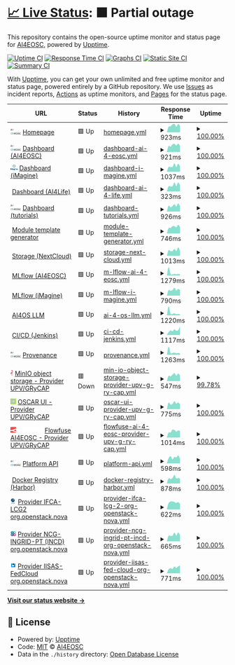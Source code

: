 # [📈 Live Status](https://AI4EOSC.github.io/status): <!--live status--> **🟧 Partial outage**

This repository contains the open-source uptime monitor and status page for [AI4EOSC](http://ai4eosc.eu), powered by [Upptime](https://github.com/upptime/upptime).

[![Uptime CI](https://github.com/AI4EOSC/status/workflows/Uptime%20CI/badge.svg)](https://github.com/AI4EOSC/status/actions?query=workflow%3A%22Uptime+CI%22)
[![Response Time CI](https://github.com/AI4EOSC/status/workflows/Response%20Time%20CI/badge.svg)](https://github.com/AI4EOSC/status/actions?query=workflow%3A%22Response+Time+CI%22)
[![Graphs CI](https://github.com/AI4EOSC/status/workflows/Graphs%20CI/badge.svg)](https://github.com/AI4EOSC/status/actions?query=workflow%3A%22Graphs+CI%22)
[![Static Site CI](https://github.com/AI4EOSC/status/workflows/Static%20Site%20CI/badge.svg)](https://github.com/AI4EOSC/status/actions?query=workflow%3A%22Static+Site+CI%22)
[![Summary CI](https://github.com/AI4EOSC/status/workflows/Summary%20CI/badge.svg)](https://github.com/AI4EOSC/status/actions?query=workflow%3A%22Summary+CI%22)

With [Upptime](https://upptime.js.org), you can get your own unlimited and free uptime monitor and status page, powered entirely by a GitHub repository. We use [Issues](https://github.com/AI4EOSC/status/issues) as incident reports, [Actions](https://github.com/AI4EOSC/status/actions) as uptime monitors, and [Pages](https://AI4EOSC.github.io/status) for the status page.

<!--start: status pages-->
<!-- This summary is generated by Upptime (https://github.com/upptime/upptime) -->
<!-- Do not edit this manually, your changes will be overwritten -->
<!-- prettier-ignore -->
| URL | Status | History | Response Time | Uptime |
| --- | ------ | ------- | ------------- | ------ |
| <img alt="" src="https://raw.githubusercontent.com/ai4eosc/status/master/static/logo.png" height="13"> [Homepage](https://ai4eosc.eu) | 🟩 Up | [homepage.yml](https://github.com/AI4EOSC/status/commits/HEAD/history/homepage.yml) | <details><summary><img alt="Response time graph" src="./graphs/homepage/response-time-week.png" height="20"> 923ms</summary><br><a href="https://status.ai4eosc.eu/history/homepage"><img alt="Response time 1079" src="https://img.shields.io/endpoint?url=https%3A%2F%2Fraw.githubusercontent.com%2FAI4EOSC%2Fstatus%2FHEAD%2Fapi%2Fhomepage%2Fresponse-time.json"></a><br><a href="https://status.ai4eosc.eu/history/homepage"><img alt="24-hour response time 863" src="https://img.shields.io/endpoint?url=https%3A%2F%2Fraw.githubusercontent.com%2FAI4EOSC%2Fstatus%2FHEAD%2Fapi%2Fhomepage%2Fresponse-time-day.json"></a><br><a href="https://status.ai4eosc.eu/history/homepage"><img alt="7-day response time 923" src="https://img.shields.io/endpoint?url=https%3A%2F%2Fraw.githubusercontent.com%2FAI4EOSC%2Fstatus%2FHEAD%2Fapi%2Fhomepage%2Fresponse-time-week.json"></a><br><a href="https://status.ai4eosc.eu/history/homepage"><img alt="30-day response time 1112" src="https://img.shields.io/endpoint?url=https%3A%2F%2Fraw.githubusercontent.com%2FAI4EOSC%2Fstatus%2FHEAD%2Fapi%2Fhomepage%2Fresponse-time-month.json"></a><br><a href="https://status.ai4eosc.eu/history/homepage"><img alt="1-year response time 1079" src="https://img.shields.io/endpoint?url=https%3A%2F%2Fraw.githubusercontent.com%2FAI4EOSC%2Fstatus%2FHEAD%2Fapi%2Fhomepage%2Fresponse-time-year.json"></a></details> | <details><summary><a href="https://status.ai4eosc.eu/history/homepage">100.00%</a></summary><a href="https://status.ai4eosc.eu/history/homepage"><img alt="All-time uptime 99.91%" src="https://img.shields.io/endpoint?url=https%3A%2F%2Fraw.githubusercontent.com%2FAI4EOSC%2Fstatus%2FHEAD%2Fapi%2Fhomepage%2Fuptime.json"></a><br><a href="https://status.ai4eosc.eu/history/homepage"><img alt="24-hour uptime 100.00%" src="https://img.shields.io/endpoint?url=https%3A%2F%2Fraw.githubusercontent.com%2FAI4EOSC%2Fstatus%2FHEAD%2Fapi%2Fhomepage%2Fuptime-day.json"></a><br><a href="https://status.ai4eosc.eu/history/homepage"><img alt="7-day uptime 100.00%" src="https://img.shields.io/endpoint?url=https%3A%2F%2Fraw.githubusercontent.com%2FAI4EOSC%2Fstatus%2FHEAD%2Fapi%2Fhomepage%2Fuptime-week.json"></a><br><a href="https://status.ai4eosc.eu/history/homepage"><img alt="30-day uptime 99.86%" src="https://img.shields.io/endpoint?url=https%3A%2F%2Fraw.githubusercontent.com%2FAI4EOSC%2Fstatus%2FHEAD%2Fapi%2Fhomepage%2Fuptime-month.json"></a><br><a href="https://status.ai4eosc.eu/history/homepage"><img alt="1-year uptime 99.91%" src="https://img.shields.io/endpoint?url=https%3A%2F%2Fraw.githubusercontent.com%2FAI4EOSC%2Fstatus%2FHEAD%2Fapi%2Fhomepage%2Fuptime-year.json"></a></details>
| <img alt="" src="https://raw.githubusercontent.com/ai4eosc/status/master/static/logo.png" height="13"> [Dashboard (AI4EOSC)](https://dashboard.cloud.ai4eosc.eu) | 🟩 Up | [dashboard-ai-4-eosc.yml](https://github.com/AI4EOSC/status/commits/HEAD/history/dashboard-ai-4-eosc.yml) | <details><summary><img alt="Response time graph" src="./graphs/dashboard-ai-4-eosc/response-time-week.png" height="20"> 921ms</summary><br><a href="https://status.ai4eosc.eu/history/dashboard-ai-4-eosc"><img alt="Response time 952" src="https://img.shields.io/endpoint?url=https%3A%2F%2Fraw.githubusercontent.com%2FAI4EOSC%2Fstatus%2FHEAD%2Fapi%2Fdashboard-ai-4-eosc%2Fresponse-time.json"></a><br><a href="https://status.ai4eosc.eu/history/dashboard-ai-4-eosc"><img alt="24-hour response time 814" src="https://img.shields.io/endpoint?url=https%3A%2F%2Fraw.githubusercontent.com%2FAI4EOSC%2Fstatus%2FHEAD%2Fapi%2Fdashboard-ai-4-eosc%2Fresponse-time-day.json"></a><br><a href="https://status.ai4eosc.eu/history/dashboard-ai-4-eosc"><img alt="7-day response time 921" src="https://img.shields.io/endpoint?url=https%3A%2F%2Fraw.githubusercontent.com%2FAI4EOSC%2Fstatus%2FHEAD%2Fapi%2Fdashboard-ai-4-eosc%2Fresponse-time-week.json"></a><br><a href="https://status.ai4eosc.eu/history/dashboard-ai-4-eosc"><img alt="30-day response time 944" src="https://img.shields.io/endpoint?url=https%3A%2F%2Fraw.githubusercontent.com%2FAI4EOSC%2Fstatus%2FHEAD%2Fapi%2Fdashboard-ai-4-eosc%2Fresponse-time-month.json"></a><br><a href="https://status.ai4eosc.eu/history/dashboard-ai-4-eosc"><img alt="1-year response time 952" src="https://img.shields.io/endpoint?url=https%3A%2F%2Fraw.githubusercontent.com%2FAI4EOSC%2Fstatus%2FHEAD%2Fapi%2Fdashboard-ai-4-eosc%2Fresponse-time-year.json"></a></details> | <details><summary><a href="https://status.ai4eosc.eu/history/dashboard-ai-4-eosc">100.00%</a></summary><a href="https://status.ai4eosc.eu/history/dashboard-ai-4-eosc"><img alt="All-time uptime 94.74%" src="https://img.shields.io/endpoint?url=https%3A%2F%2Fraw.githubusercontent.com%2FAI4EOSC%2Fstatus%2FHEAD%2Fapi%2Fdashboard-ai-4-eosc%2Fuptime.json"></a><br><a href="https://status.ai4eosc.eu/history/dashboard-ai-4-eosc"><img alt="24-hour uptime 100.00%" src="https://img.shields.io/endpoint?url=https%3A%2F%2Fraw.githubusercontent.com%2FAI4EOSC%2Fstatus%2FHEAD%2Fapi%2Fdashboard-ai-4-eosc%2Fuptime-day.json"></a><br><a href="https://status.ai4eosc.eu/history/dashboard-ai-4-eosc"><img alt="7-day uptime 100.00%" src="https://img.shields.io/endpoint?url=https%3A%2F%2Fraw.githubusercontent.com%2FAI4EOSC%2Fstatus%2FHEAD%2Fapi%2Fdashboard-ai-4-eosc%2Fuptime-week.json"></a><br><a href="https://status.ai4eosc.eu/history/dashboard-ai-4-eosc"><img alt="30-day uptime 92.41%" src="https://img.shields.io/endpoint?url=https%3A%2F%2Fraw.githubusercontent.com%2FAI4EOSC%2Fstatus%2FHEAD%2Fapi%2Fdashboard-ai-4-eosc%2Fuptime-month.json"></a><br><a href="https://status.ai4eosc.eu/history/dashboard-ai-4-eosc"><img alt="1-year uptime 94.74%" src="https://img.shields.io/endpoint?url=https%3A%2F%2Fraw.githubusercontent.com%2FAI4EOSC%2Fstatus%2FHEAD%2Fapi%2Fdashboard-ai-4-eosc%2Fuptime-year.json"></a></details>
| <img alt="" src="https://raw.githubusercontent.com/ai4eosc/status/master/static/logo-imagine.png" height="13"> [Dashboard (iMagine)](https://dashboard.cloud.imagine-ai.eu) | 🟩 Up | [dashboard-i-magine.yml](https://github.com/AI4EOSC/status/commits/HEAD/history/dashboard-i-magine.yml) | <details><summary><img alt="Response time graph" src="./graphs/dashboard-i-magine/response-time-week.png" height="20"> 1037ms</summary><br><a href="https://status.ai4eosc.eu/history/dashboard-i-magine"><img alt="Response time 1072" src="https://img.shields.io/endpoint?url=https%3A%2F%2Fraw.githubusercontent.com%2FAI4EOSC%2Fstatus%2FHEAD%2Fapi%2Fdashboard-i-magine%2Fresponse-time.json"></a><br><a href="https://status.ai4eosc.eu/history/dashboard-i-magine"><img alt="24-hour response time 964" src="https://img.shields.io/endpoint?url=https%3A%2F%2Fraw.githubusercontent.com%2FAI4EOSC%2Fstatus%2FHEAD%2Fapi%2Fdashboard-i-magine%2Fresponse-time-day.json"></a><br><a href="https://status.ai4eosc.eu/history/dashboard-i-magine"><img alt="7-day response time 1037" src="https://img.shields.io/endpoint?url=https%3A%2F%2Fraw.githubusercontent.com%2FAI4EOSC%2Fstatus%2FHEAD%2Fapi%2Fdashboard-i-magine%2Fresponse-time-week.json"></a><br><a href="https://status.ai4eosc.eu/history/dashboard-i-magine"><img alt="30-day response time 1088" src="https://img.shields.io/endpoint?url=https%3A%2F%2Fraw.githubusercontent.com%2FAI4EOSC%2Fstatus%2FHEAD%2Fapi%2Fdashboard-i-magine%2Fresponse-time-month.json"></a><br><a href="https://status.ai4eosc.eu/history/dashboard-i-magine"><img alt="1-year response time 1072" src="https://img.shields.io/endpoint?url=https%3A%2F%2Fraw.githubusercontent.com%2FAI4EOSC%2Fstatus%2FHEAD%2Fapi%2Fdashboard-i-magine%2Fresponse-time-year.json"></a></details> | <details><summary><a href="https://status.ai4eosc.eu/history/dashboard-i-magine">100.00%</a></summary><a href="https://status.ai4eosc.eu/history/dashboard-i-magine"><img alt="All-time uptime 94.81%" src="https://img.shields.io/endpoint?url=https%3A%2F%2Fraw.githubusercontent.com%2FAI4EOSC%2Fstatus%2FHEAD%2Fapi%2Fdashboard-i-magine%2Fuptime.json"></a><br><a href="https://status.ai4eosc.eu/history/dashboard-i-magine"><img alt="24-hour uptime 100.00%" src="https://img.shields.io/endpoint?url=https%3A%2F%2Fraw.githubusercontent.com%2FAI4EOSC%2Fstatus%2FHEAD%2Fapi%2Fdashboard-i-magine%2Fuptime-day.json"></a><br><a href="https://status.ai4eosc.eu/history/dashboard-i-magine"><img alt="7-day uptime 100.00%" src="https://img.shields.io/endpoint?url=https%3A%2F%2Fraw.githubusercontent.com%2FAI4EOSC%2Fstatus%2FHEAD%2Fapi%2Fdashboard-i-magine%2Fuptime-week.json"></a><br><a href="https://status.ai4eosc.eu/history/dashboard-i-magine"><img alt="30-day uptime 92.41%" src="https://img.shields.io/endpoint?url=https%3A%2F%2Fraw.githubusercontent.com%2FAI4EOSC%2Fstatus%2FHEAD%2Fapi%2Fdashboard-i-magine%2Fuptime-month.json"></a><br><a href="https://status.ai4eosc.eu/history/dashboard-i-magine"><img alt="1-year uptime 94.81%" src="https://img.shields.io/endpoint?url=https%3A%2F%2Fraw.githubusercontent.com%2FAI4EOSC%2Fstatus%2FHEAD%2Fapi%2Fdashboard-i-magine%2Fuptime-year.json"></a></details>
| <img alt="" src="https://ai4life.eurobioimaging.eu/wp-content/uploads/2022/09/AI4Life-logo_giraffe-nodes-1536x710.png" height="13"> [Dashboard (AI4Life)](https://dashboard.cloud.ai4eosc.eu) | 🟩 Up | [dashboard-ai-4-life.yml](https://github.com/AI4EOSC/status/commits/HEAD/history/dashboard-ai-4-life.yml) | <details><summary><img alt="Response time graph" src="./graphs/dashboard-ai-4-life/response-time-week.png" height="20"> 323ms</summary><br><a href="https://status.ai4eosc.eu/history/dashboard-ai-4-life"><img alt="Response time 332" src="https://img.shields.io/endpoint?url=https%3A%2F%2Fraw.githubusercontent.com%2FAI4EOSC%2Fstatus%2FHEAD%2Fapi%2Fdashboard-ai-4-life%2Fresponse-time.json"></a><br><a href="https://status.ai4eosc.eu/history/dashboard-ai-4-life"><img alt="24-hour response time 332" src="https://img.shields.io/endpoint?url=https%3A%2F%2Fraw.githubusercontent.com%2FAI4EOSC%2Fstatus%2FHEAD%2Fapi%2Fdashboard-ai-4-life%2Fresponse-time-day.json"></a><br><a href="https://status.ai4eosc.eu/history/dashboard-ai-4-life"><img alt="7-day response time 323" src="https://img.shields.io/endpoint?url=https%3A%2F%2Fraw.githubusercontent.com%2FAI4EOSC%2Fstatus%2FHEAD%2Fapi%2Fdashboard-ai-4-life%2Fresponse-time-week.json"></a><br><a href="https://status.ai4eosc.eu/history/dashboard-ai-4-life"><img alt="30-day response time 339" src="https://img.shields.io/endpoint?url=https%3A%2F%2Fraw.githubusercontent.com%2FAI4EOSC%2Fstatus%2FHEAD%2Fapi%2Fdashboard-ai-4-life%2Fresponse-time-month.json"></a><br><a href="https://status.ai4eosc.eu/history/dashboard-ai-4-life"><img alt="1-year response time 332" src="https://img.shields.io/endpoint?url=https%3A%2F%2Fraw.githubusercontent.com%2FAI4EOSC%2Fstatus%2FHEAD%2Fapi%2Fdashboard-ai-4-life%2Fresponse-time-year.json"></a></details> | <details><summary><a href="https://status.ai4eosc.eu/history/dashboard-ai-4-life">100.00%</a></summary><a href="https://status.ai4eosc.eu/history/dashboard-ai-4-life"><img alt="All-time uptime 94.74%" src="https://img.shields.io/endpoint?url=https%3A%2F%2Fraw.githubusercontent.com%2FAI4EOSC%2Fstatus%2FHEAD%2Fapi%2Fdashboard-ai-4-life%2Fuptime.json"></a><br><a href="https://status.ai4eosc.eu/history/dashboard-ai-4-life"><img alt="24-hour uptime 100.00%" src="https://img.shields.io/endpoint?url=https%3A%2F%2Fraw.githubusercontent.com%2FAI4EOSC%2Fstatus%2FHEAD%2Fapi%2Fdashboard-ai-4-life%2Fuptime-day.json"></a><br><a href="https://status.ai4eosc.eu/history/dashboard-ai-4-life"><img alt="7-day uptime 100.00%" src="https://img.shields.io/endpoint?url=https%3A%2F%2Fraw.githubusercontent.com%2FAI4EOSC%2Fstatus%2FHEAD%2Fapi%2Fdashboard-ai-4-life%2Fuptime-week.json"></a><br><a href="https://status.ai4eosc.eu/history/dashboard-ai-4-life"><img alt="30-day uptime 92.41%" src="https://img.shields.io/endpoint?url=https%3A%2F%2Fraw.githubusercontent.com%2FAI4EOSC%2Fstatus%2FHEAD%2Fapi%2Fdashboard-ai-4-life%2Fuptime-month.json"></a><br><a href="https://status.ai4eosc.eu/history/dashboard-ai-4-life"><img alt="1-year uptime 94.74%" src="https://img.shields.io/endpoint?url=https%3A%2F%2Fraw.githubusercontent.com%2FAI4EOSC%2Fstatus%2FHEAD%2Fapi%2Fdashboard-ai-4-life%2Fuptime-year.json"></a></details>
| <img alt="" src="https://raw.githubusercontent.com/ai4eosc/status/master/static/logo.png" height="13"> [Dashboard (tutorials)](https://tutorials.cloud.ai4eosc.eu) | 🟩 Up | [dashboard-tutorials.yml](https://github.com/AI4EOSC/status/commits/HEAD/history/dashboard-tutorials.yml) | <details><summary><img alt="Response time graph" src="./graphs/dashboard-tutorials/response-time-week.png" height="20"> 926ms</summary><br><a href="https://status.ai4eosc.eu/history/dashboard-tutorials"><img alt="Response time 996" src="https://img.shields.io/endpoint?url=https%3A%2F%2Fraw.githubusercontent.com%2FAI4EOSC%2Fstatus%2FHEAD%2Fapi%2Fdashboard-tutorials%2Fresponse-time.json"></a><br><a href="https://status.ai4eosc.eu/history/dashboard-tutorials"><img alt="24-hour response time 840" src="https://img.shields.io/endpoint?url=https%3A%2F%2Fraw.githubusercontent.com%2FAI4EOSC%2Fstatus%2FHEAD%2Fapi%2Fdashboard-tutorials%2Fresponse-time-day.json"></a><br><a href="https://status.ai4eosc.eu/history/dashboard-tutorials"><img alt="7-day response time 926" src="https://img.shields.io/endpoint?url=https%3A%2F%2Fraw.githubusercontent.com%2FAI4EOSC%2Fstatus%2FHEAD%2Fapi%2Fdashboard-tutorials%2Fresponse-time-week.json"></a><br><a href="https://status.ai4eosc.eu/history/dashboard-tutorials"><img alt="30-day response time 1026" src="https://img.shields.io/endpoint?url=https%3A%2F%2Fraw.githubusercontent.com%2FAI4EOSC%2Fstatus%2FHEAD%2Fapi%2Fdashboard-tutorials%2Fresponse-time-month.json"></a><br><a href="https://status.ai4eosc.eu/history/dashboard-tutorials"><img alt="1-year response time 996" src="https://img.shields.io/endpoint?url=https%3A%2F%2Fraw.githubusercontent.com%2FAI4EOSC%2Fstatus%2FHEAD%2Fapi%2Fdashboard-tutorials%2Fresponse-time-year.json"></a></details> | <details><summary><a href="https://status.ai4eosc.eu/history/dashboard-tutorials">100.00%</a></summary><a href="https://status.ai4eosc.eu/history/dashboard-tutorials"><img alt="All-time uptime 94.74%" src="https://img.shields.io/endpoint?url=https%3A%2F%2Fraw.githubusercontent.com%2FAI4EOSC%2Fstatus%2FHEAD%2Fapi%2Fdashboard-tutorials%2Fuptime.json"></a><br><a href="https://status.ai4eosc.eu/history/dashboard-tutorials"><img alt="24-hour uptime 100.00%" src="https://img.shields.io/endpoint?url=https%3A%2F%2Fraw.githubusercontent.com%2FAI4EOSC%2Fstatus%2FHEAD%2Fapi%2Fdashboard-tutorials%2Fuptime-day.json"></a><br><a href="https://status.ai4eosc.eu/history/dashboard-tutorials"><img alt="7-day uptime 100.00%" src="https://img.shields.io/endpoint?url=https%3A%2F%2Fraw.githubusercontent.com%2FAI4EOSC%2Fstatus%2FHEAD%2Fapi%2Fdashboard-tutorials%2Fuptime-week.json"></a><br><a href="https://status.ai4eosc.eu/history/dashboard-tutorials"><img alt="30-day uptime 92.41%" src="https://img.shields.io/endpoint?url=https%3A%2F%2Fraw.githubusercontent.com%2FAI4EOSC%2Fstatus%2FHEAD%2Fapi%2Fdashboard-tutorials%2Fuptime-month.json"></a><br><a href="https://status.ai4eosc.eu/history/dashboard-tutorials"><img alt="1-year uptime 94.74%" src="https://img.shields.io/endpoint?url=https%3A%2F%2Fraw.githubusercontent.com%2FAI4EOSC%2Fstatus%2FHEAD%2Fapi%2Fdashboard-tutorials%2Fuptime-year.json"></a></details>
| <img alt="" src="https://avatars.githubusercontent.com/u/12502901?v=4" height="13"> [Module template generator](https://templates.cloud.ai4eosc.eu/) | 🟩 Up | [module-template-generator.yml](https://github.com/AI4EOSC/status/commits/HEAD/history/module-template-generator.yml) | <details><summary><img alt="Response time graph" src="./graphs/module-template-generator/response-time-week.png" height="20"> 746ms</summary><br><a href="https://status.ai4eosc.eu/history/module-template-generator"><img alt="Response time 868" src="https://img.shields.io/endpoint?url=https%3A%2F%2Fraw.githubusercontent.com%2FAI4EOSC%2Fstatus%2FHEAD%2Fapi%2Fmodule-template-generator%2Fresponse-time.json"></a><br><a href="https://status.ai4eosc.eu/history/module-template-generator"><img alt="24-hour response time 708" src="https://img.shields.io/endpoint?url=https%3A%2F%2Fraw.githubusercontent.com%2FAI4EOSC%2Fstatus%2FHEAD%2Fapi%2Fmodule-template-generator%2Fresponse-time-day.json"></a><br><a href="https://status.ai4eosc.eu/history/module-template-generator"><img alt="7-day response time 746" src="https://img.shields.io/endpoint?url=https%3A%2F%2Fraw.githubusercontent.com%2FAI4EOSC%2Fstatus%2FHEAD%2Fapi%2Fmodule-template-generator%2Fresponse-time-week.json"></a><br><a href="https://status.ai4eosc.eu/history/module-template-generator"><img alt="30-day response time 819" src="https://img.shields.io/endpoint?url=https%3A%2F%2Fraw.githubusercontent.com%2FAI4EOSC%2Fstatus%2FHEAD%2Fapi%2Fmodule-template-generator%2Fresponse-time-month.json"></a><br><a href="https://status.ai4eosc.eu/history/module-template-generator"><img alt="1-year response time 868" src="https://img.shields.io/endpoint?url=https%3A%2F%2Fraw.githubusercontent.com%2FAI4EOSC%2Fstatus%2FHEAD%2Fapi%2Fmodule-template-generator%2Fresponse-time-year.json"></a></details> | <details><summary><a href="https://status.ai4eosc.eu/history/module-template-generator">100.00%</a></summary><a href="https://status.ai4eosc.eu/history/module-template-generator"><img alt="All-time uptime 99.12%" src="https://img.shields.io/endpoint?url=https%3A%2F%2Fraw.githubusercontent.com%2FAI4EOSC%2Fstatus%2FHEAD%2Fapi%2Fmodule-template-generator%2Fuptime.json"></a><br><a href="https://status.ai4eosc.eu/history/module-template-generator"><img alt="24-hour uptime 100.00%" src="https://img.shields.io/endpoint?url=https%3A%2F%2Fraw.githubusercontent.com%2FAI4EOSC%2Fstatus%2FHEAD%2Fapi%2Fmodule-template-generator%2Fuptime-day.json"></a><br><a href="https://status.ai4eosc.eu/history/module-template-generator"><img alt="7-day uptime 100.00%" src="https://img.shields.io/endpoint?url=https%3A%2F%2Fraw.githubusercontent.com%2FAI4EOSC%2Fstatus%2FHEAD%2Fapi%2Fmodule-template-generator%2Fuptime-week.json"></a><br><a href="https://status.ai4eosc.eu/history/module-template-generator"><img alt="30-day uptime 100.00%" src="https://img.shields.io/endpoint?url=https%3A%2F%2Fraw.githubusercontent.com%2FAI4EOSC%2Fstatus%2FHEAD%2Fapi%2Fmodule-template-generator%2Fuptime-month.json"></a><br><a href="https://status.ai4eosc.eu/history/module-template-generator"><img alt="1-year uptime 99.12%" src="https://img.shields.io/endpoint?url=https%3A%2F%2Fraw.githubusercontent.com%2FAI4EOSC%2Fstatus%2FHEAD%2Fapi%2Fmodule-template-generator%2Fuptime-year.json"></a></details>
| <img alt="" src="https://avatars.githubusercontent.com/u/19211038?s=280&v=4" height="13"> [Storage (NextCloud)](https://share.services.ai4os.eu) | 🟩 Up | [storage-next-cloud.yml](https://github.com/AI4EOSC/status/commits/HEAD/history/storage-next-cloud.yml) | <details><summary><img alt="Response time graph" src="./graphs/storage-next-cloud/response-time-week.png" height="20"> 1013ms</summary><br><a href="https://status.ai4eosc.eu/history/storage-next-cloud"><img alt="Response time 1116" src="https://img.shields.io/endpoint?url=https%3A%2F%2Fraw.githubusercontent.com%2FAI4EOSC%2Fstatus%2FHEAD%2Fapi%2Fstorage-next-cloud%2Fresponse-time.json"></a><br><a href="https://status.ai4eosc.eu/history/storage-next-cloud"><img alt="24-hour response time 874" src="https://img.shields.io/endpoint?url=https%3A%2F%2Fraw.githubusercontent.com%2FAI4EOSC%2Fstatus%2FHEAD%2Fapi%2Fstorage-next-cloud%2Fresponse-time-day.json"></a><br><a href="https://status.ai4eosc.eu/history/storage-next-cloud"><img alt="7-day response time 1013" src="https://img.shields.io/endpoint?url=https%3A%2F%2Fraw.githubusercontent.com%2FAI4EOSC%2Fstatus%2FHEAD%2Fapi%2Fstorage-next-cloud%2Fresponse-time-week.json"></a><br><a href="https://status.ai4eosc.eu/history/storage-next-cloud"><img alt="30-day response time 1133" src="https://img.shields.io/endpoint?url=https%3A%2F%2Fraw.githubusercontent.com%2FAI4EOSC%2Fstatus%2FHEAD%2Fapi%2Fstorage-next-cloud%2Fresponse-time-month.json"></a><br><a href="https://status.ai4eosc.eu/history/storage-next-cloud"><img alt="1-year response time 1116" src="https://img.shields.io/endpoint?url=https%3A%2F%2Fraw.githubusercontent.com%2FAI4EOSC%2Fstatus%2FHEAD%2Fapi%2Fstorage-next-cloud%2Fresponse-time-year.json"></a></details> | <details><summary><a href="https://status.ai4eosc.eu/history/storage-next-cloud">100.00%</a></summary><a href="https://status.ai4eosc.eu/history/storage-next-cloud"><img alt="All-time uptime 99.83%" src="https://img.shields.io/endpoint?url=https%3A%2F%2Fraw.githubusercontent.com%2FAI4EOSC%2Fstatus%2FHEAD%2Fapi%2Fstorage-next-cloud%2Fuptime.json"></a><br><a href="https://status.ai4eosc.eu/history/storage-next-cloud"><img alt="24-hour uptime 100.00%" src="https://img.shields.io/endpoint?url=https%3A%2F%2Fraw.githubusercontent.com%2FAI4EOSC%2Fstatus%2FHEAD%2Fapi%2Fstorage-next-cloud%2Fuptime-day.json"></a><br><a href="https://status.ai4eosc.eu/history/storage-next-cloud"><img alt="7-day uptime 100.00%" src="https://img.shields.io/endpoint?url=https%3A%2F%2Fraw.githubusercontent.com%2FAI4EOSC%2Fstatus%2FHEAD%2Fapi%2Fstorage-next-cloud%2Fuptime-week.json"></a><br><a href="https://status.ai4eosc.eu/history/storage-next-cloud"><img alt="30-day uptime 99.79%" src="https://img.shields.io/endpoint?url=https%3A%2F%2Fraw.githubusercontent.com%2FAI4EOSC%2Fstatus%2FHEAD%2Fapi%2Fstorage-next-cloud%2Fuptime-month.json"></a><br><a href="https://status.ai4eosc.eu/history/storage-next-cloud"><img alt="1-year uptime 99.83%" src="https://img.shields.io/endpoint?url=https%3A%2F%2Fraw.githubusercontent.com%2FAI4EOSC%2Fstatus%2FHEAD%2Fapi%2Fstorage-next-cloud%2Fuptime-year.json"></a></details>
| <img alt="" src="https://avatars.githubusercontent.com/u/39938107?v=4" height="13"> [MLflow (AI4EOSC)](https://mlflow.cloud.ai4eosc.eu/) | 🟩 Up | [m-lflow-ai-4-eosc.yml](https://github.com/AI4EOSC/status/commits/HEAD/history/m-lflow-ai-4-eosc.yml) | <details><summary><img alt="Response time graph" src="./graphs/m-lflow-ai-4-eosc/response-time-week.png" height="20"> 1279ms</summary><br><a href="https://status.ai4eosc.eu/history/m-lflow-ai-4-eosc"><img alt="Response time 849" src="https://img.shields.io/endpoint?url=https%3A%2F%2Fraw.githubusercontent.com%2FAI4EOSC%2Fstatus%2FHEAD%2Fapi%2Fm-lflow-ai-4-eosc%2Fresponse-time.json"></a><br><a href="https://status.ai4eosc.eu/history/m-lflow-ai-4-eosc"><img alt="24-hour response time 653" src="https://img.shields.io/endpoint?url=https%3A%2F%2Fraw.githubusercontent.com%2FAI4EOSC%2Fstatus%2FHEAD%2Fapi%2Fm-lflow-ai-4-eosc%2Fresponse-time-day.json"></a><br><a href="https://status.ai4eosc.eu/history/m-lflow-ai-4-eosc"><img alt="7-day response time 1279" src="https://img.shields.io/endpoint?url=https%3A%2F%2Fraw.githubusercontent.com%2FAI4EOSC%2Fstatus%2FHEAD%2Fapi%2Fm-lflow-ai-4-eosc%2Fresponse-time-week.json"></a><br><a href="https://status.ai4eosc.eu/history/m-lflow-ai-4-eosc"><img alt="30-day response time 869" src="https://img.shields.io/endpoint?url=https%3A%2F%2Fraw.githubusercontent.com%2FAI4EOSC%2Fstatus%2FHEAD%2Fapi%2Fm-lflow-ai-4-eosc%2Fresponse-time-month.json"></a><br><a href="https://status.ai4eosc.eu/history/m-lflow-ai-4-eosc"><img alt="1-year response time 849" src="https://img.shields.io/endpoint?url=https%3A%2F%2Fraw.githubusercontent.com%2FAI4EOSC%2Fstatus%2FHEAD%2Fapi%2Fm-lflow-ai-4-eosc%2Fresponse-time-year.json"></a></details> | <details><summary><a href="https://status.ai4eosc.eu/history/m-lflow-ai-4-eosc">100.00%</a></summary><a href="https://status.ai4eosc.eu/history/m-lflow-ai-4-eosc"><img alt="All-time uptime 100.00%" src="https://img.shields.io/endpoint?url=https%3A%2F%2Fraw.githubusercontent.com%2FAI4EOSC%2Fstatus%2FHEAD%2Fapi%2Fm-lflow-ai-4-eosc%2Fuptime.json"></a><br><a href="https://status.ai4eosc.eu/history/m-lflow-ai-4-eosc"><img alt="24-hour uptime 100.00%" src="https://img.shields.io/endpoint?url=https%3A%2F%2Fraw.githubusercontent.com%2FAI4EOSC%2Fstatus%2FHEAD%2Fapi%2Fm-lflow-ai-4-eosc%2Fuptime-day.json"></a><br><a href="https://status.ai4eosc.eu/history/m-lflow-ai-4-eosc"><img alt="7-day uptime 100.00%" src="https://img.shields.io/endpoint?url=https%3A%2F%2Fraw.githubusercontent.com%2FAI4EOSC%2Fstatus%2FHEAD%2Fapi%2Fm-lflow-ai-4-eosc%2Fuptime-week.json"></a><br><a href="https://status.ai4eosc.eu/history/m-lflow-ai-4-eosc"><img alt="30-day uptime 100.00%" src="https://img.shields.io/endpoint?url=https%3A%2F%2Fraw.githubusercontent.com%2FAI4EOSC%2Fstatus%2FHEAD%2Fapi%2Fm-lflow-ai-4-eosc%2Fuptime-month.json"></a><br><a href="https://status.ai4eosc.eu/history/m-lflow-ai-4-eosc"><img alt="1-year uptime 100.00%" src="https://img.shields.io/endpoint?url=https%3A%2F%2Fraw.githubusercontent.com%2FAI4EOSC%2Fstatus%2FHEAD%2Fapi%2Fm-lflow-ai-4-eosc%2Fuptime-year.json"></a></details>
| <img alt="" src="https://avatars.githubusercontent.com/u/39938107?v=4" height="13"> [MLflow (iMagine)](https://mlflow.cloud.imagine-ai.eu/) | 🟩 Up | [m-lflow-i-magine.yml](https://github.com/AI4EOSC/status/commits/HEAD/history/m-lflow-i-magine.yml) | <details><summary><img alt="Response time graph" src="./graphs/m-lflow-i-magine/response-time-week.png" height="20"> 790ms</summary><br><a href="https://status.ai4eosc.eu/history/m-lflow-i-magine"><img alt="Response time 862" src="https://img.shields.io/endpoint?url=https%3A%2F%2Fraw.githubusercontent.com%2FAI4EOSC%2Fstatus%2FHEAD%2Fapi%2Fm-lflow-i-magine%2Fresponse-time.json"></a><br><a href="https://status.ai4eosc.eu/history/m-lflow-i-magine"><img alt="24-hour response time 751" src="https://img.shields.io/endpoint?url=https%3A%2F%2Fraw.githubusercontent.com%2FAI4EOSC%2Fstatus%2FHEAD%2Fapi%2Fm-lflow-i-magine%2Fresponse-time-day.json"></a><br><a href="https://status.ai4eosc.eu/history/m-lflow-i-magine"><img alt="7-day response time 790" src="https://img.shields.io/endpoint?url=https%3A%2F%2Fraw.githubusercontent.com%2FAI4EOSC%2Fstatus%2FHEAD%2Fapi%2Fm-lflow-i-magine%2Fresponse-time-week.json"></a><br><a href="https://status.ai4eosc.eu/history/m-lflow-i-magine"><img alt="30-day response time 888" src="https://img.shields.io/endpoint?url=https%3A%2F%2Fraw.githubusercontent.com%2FAI4EOSC%2Fstatus%2FHEAD%2Fapi%2Fm-lflow-i-magine%2Fresponse-time-month.json"></a><br><a href="https://status.ai4eosc.eu/history/m-lflow-i-magine"><img alt="1-year response time 862" src="https://img.shields.io/endpoint?url=https%3A%2F%2Fraw.githubusercontent.com%2FAI4EOSC%2Fstatus%2FHEAD%2Fapi%2Fm-lflow-i-magine%2Fresponse-time-year.json"></a></details> | <details><summary><a href="https://status.ai4eosc.eu/history/m-lflow-i-magine">100.00%</a></summary><a href="https://status.ai4eosc.eu/history/m-lflow-i-magine"><img alt="All-time uptime 100.00%" src="https://img.shields.io/endpoint?url=https%3A%2F%2Fraw.githubusercontent.com%2FAI4EOSC%2Fstatus%2FHEAD%2Fapi%2Fm-lflow-i-magine%2Fuptime.json"></a><br><a href="https://status.ai4eosc.eu/history/m-lflow-i-magine"><img alt="24-hour uptime 100.00%" src="https://img.shields.io/endpoint?url=https%3A%2F%2Fraw.githubusercontent.com%2FAI4EOSC%2Fstatus%2FHEAD%2Fapi%2Fm-lflow-i-magine%2Fuptime-day.json"></a><br><a href="https://status.ai4eosc.eu/history/m-lflow-i-magine"><img alt="7-day uptime 100.00%" src="https://img.shields.io/endpoint?url=https%3A%2F%2Fraw.githubusercontent.com%2FAI4EOSC%2Fstatus%2FHEAD%2Fapi%2Fm-lflow-i-magine%2Fuptime-week.json"></a><br><a href="https://status.ai4eosc.eu/history/m-lflow-i-magine"><img alt="30-day uptime 100.00%" src="https://img.shields.io/endpoint?url=https%3A%2F%2Fraw.githubusercontent.com%2FAI4EOSC%2Fstatus%2FHEAD%2Fapi%2Fm-lflow-i-magine%2Fuptime-month.json"></a><br><a href="https://status.ai4eosc.eu/history/m-lflow-i-magine"><img alt="1-year uptime 100.00%" src="https://img.shields.io/endpoint?url=https%3A%2F%2Fraw.githubusercontent.com%2FAI4EOSC%2Fstatus%2FHEAD%2Fapi%2Fm-lflow-i-magine%2Fuptime-year.json"></a></details>
| <img alt="" src="https://avatars.githubusercontent.com/u/158137808?s=200&v=4" height="13"> [AI4OS LLM](https://llm.dev.ai4eosc.eu/) | 🟩 Up | [ai-4-os-llm.yml](https://github.com/AI4EOSC/status/commits/HEAD/history/ai-4-os-llm.yml) | <details><summary><img alt="Response time graph" src="./graphs/ai-4-os-llm/response-time-week.png" height="20"> 1220ms</summary><br><a href="https://status.ai4eosc.eu/history/ai-4-os-llm"><img alt="Response time 658" src="https://img.shields.io/endpoint?url=https%3A%2F%2Fraw.githubusercontent.com%2FAI4EOSC%2Fstatus%2FHEAD%2Fapi%2Fai-4-os-llm%2Fresponse-time.json"></a><br><a href="https://status.ai4eosc.eu/history/ai-4-os-llm"><img alt="24-hour response time 492" src="https://img.shields.io/endpoint?url=https%3A%2F%2Fraw.githubusercontent.com%2FAI4EOSC%2Fstatus%2FHEAD%2Fapi%2Fai-4-os-llm%2Fresponse-time-day.json"></a><br><a href="https://status.ai4eosc.eu/history/ai-4-os-llm"><img alt="7-day response time 1220" src="https://img.shields.io/endpoint?url=https%3A%2F%2Fraw.githubusercontent.com%2FAI4EOSC%2Fstatus%2FHEAD%2Fapi%2Fai-4-os-llm%2Fresponse-time-week.json"></a><br><a href="https://status.ai4eosc.eu/history/ai-4-os-llm"><img alt="30-day response time 776" src="https://img.shields.io/endpoint?url=https%3A%2F%2Fraw.githubusercontent.com%2FAI4EOSC%2Fstatus%2FHEAD%2Fapi%2Fai-4-os-llm%2Fresponse-time-month.json"></a><br><a href="https://status.ai4eosc.eu/history/ai-4-os-llm"><img alt="1-year response time 658" src="https://img.shields.io/endpoint?url=https%3A%2F%2Fraw.githubusercontent.com%2FAI4EOSC%2Fstatus%2FHEAD%2Fapi%2Fai-4-os-llm%2Fresponse-time-year.json"></a></details> | <details><summary><a href="https://status.ai4eosc.eu/history/ai-4-os-llm">100.00%</a></summary><a href="https://status.ai4eosc.eu/history/ai-4-os-llm"><img alt="All-time uptime 99.48%" src="https://img.shields.io/endpoint?url=https%3A%2F%2Fraw.githubusercontent.com%2FAI4EOSC%2Fstatus%2FHEAD%2Fapi%2Fai-4-os-llm%2Fuptime.json"></a><br><a href="https://status.ai4eosc.eu/history/ai-4-os-llm"><img alt="24-hour uptime 100.00%" src="https://img.shields.io/endpoint?url=https%3A%2F%2Fraw.githubusercontent.com%2FAI4EOSC%2Fstatus%2FHEAD%2Fapi%2Fai-4-os-llm%2Fuptime-day.json"></a><br><a href="https://status.ai4eosc.eu/history/ai-4-os-llm"><img alt="7-day uptime 100.00%" src="https://img.shields.io/endpoint?url=https%3A%2F%2Fraw.githubusercontent.com%2FAI4EOSC%2Fstatus%2FHEAD%2Fapi%2Fai-4-os-llm%2Fuptime-week.json"></a><br><a href="https://status.ai4eosc.eu/history/ai-4-os-llm"><img alt="30-day uptime 99.79%" src="https://img.shields.io/endpoint?url=https%3A%2F%2Fraw.githubusercontent.com%2FAI4EOSC%2Fstatus%2FHEAD%2Fapi%2Fai-4-os-llm%2Fuptime-month.json"></a><br><a href="https://status.ai4eosc.eu/history/ai-4-os-llm"><img alt="1-year uptime 99.48%" src="https://img.shields.io/endpoint?url=https%3A%2F%2Fraw.githubusercontent.com%2FAI4EOSC%2Fstatus%2FHEAD%2Fapi%2Fai-4-os-llm%2Fuptime-year.json"></a></details>
| <img alt="" src="https://www.jenkins.io/images/jenkins-logo-title-dark.svg" height="13"> [CI/CD (Jenkins)](https://jenkins.services.ai4os.eu/) | 🟩 Up | [ci-cd-jenkins.yml](https://github.com/AI4EOSC/status/commits/HEAD/history/ci-cd-jenkins.yml) | <details><summary><img alt="Response time graph" src="./graphs/ci-cd-jenkins/response-time-week.png" height="20"> 1117ms</summary><br><a href="https://status.ai4eosc.eu/history/ci-cd-jenkins"><img alt="Response time 1035" src="https://img.shields.io/endpoint?url=https%3A%2F%2Fraw.githubusercontent.com%2FAI4EOSC%2Fstatus%2FHEAD%2Fapi%2Fci-cd-jenkins%2Fresponse-time.json"></a><br><a href="https://status.ai4eosc.eu/history/ci-cd-jenkins"><img alt="24-hour response time 1949" src="https://img.shields.io/endpoint?url=https%3A%2F%2Fraw.githubusercontent.com%2FAI4EOSC%2Fstatus%2FHEAD%2Fapi%2Fci-cd-jenkins%2Fresponse-time-day.json"></a><br><a href="https://status.ai4eosc.eu/history/ci-cd-jenkins"><img alt="7-day response time 1117" src="https://img.shields.io/endpoint?url=https%3A%2F%2Fraw.githubusercontent.com%2FAI4EOSC%2Fstatus%2FHEAD%2Fapi%2Fci-cd-jenkins%2Fresponse-time-week.json"></a><br><a href="https://status.ai4eosc.eu/history/ci-cd-jenkins"><img alt="30-day response time 1069" src="https://img.shields.io/endpoint?url=https%3A%2F%2Fraw.githubusercontent.com%2FAI4EOSC%2Fstatus%2FHEAD%2Fapi%2Fci-cd-jenkins%2Fresponse-time-month.json"></a><br><a href="https://status.ai4eosc.eu/history/ci-cd-jenkins"><img alt="1-year response time 1035" src="https://img.shields.io/endpoint?url=https%3A%2F%2Fraw.githubusercontent.com%2FAI4EOSC%2Fstatus%2FHEAD%2Fapi%2Fci-cd-jenkins%2Fresponse-time-year.json"></a></details> | <details><summary><a href="https://status.ai4eosc.eu/history/ci-cd-jenkins">100.00%</a></summary><a href="https://status.ai4eosc.eu/history/ci-cd-jenkins"><img alt="All-time uptime 99.79%" src="https://img.shields.io/endpoint?url=https%3A%2F%2Fraw.githubusercontent.com%2FAI4EOSC%2Fstatus%2FHEAD%2Fapi%2Fci-cd-jenkins%2Fuptime.json"></a><br><a href="https://status.ai4eosc.eu/history/ci-cd-jenkins"><img alt="24-hour uptime 100.00%" src="https://img.shields.io/endpoint?url=https%3A%2F%2Fraw.githubusercontent.com%2FAI4EOSC%2Fstatus%2FHEAD%2Fapi%2Fci-cd-jenkins%2Fuptime-day.json"></a><br><a href="https://status.ai4eosc.eu/history/ci-cd-jenkins"><img alt="7-day uptime 100.00%" src="https://img.shields.io/endpoint?url=https%3A%2F%2Fraw.githubusercontent.com%2FAI4EOSC%2Fstatus%2FHEAD%2Fapi%2Fci-cd-jenkins%2Fuptime-week.json"></a><br><a href="https://status.ai4eosc.eu/history/ci-cd-jenkins"><img alt="30-day uptime 99.80%" src="https://img.shields.io/endpoint?url=https%3A%2F%2Fraw.githubusercontent.com%2FAI4EOSC%2Fstatus%2FHEAD%2Fapi%2Fci-cd-jenkins%2Fuptime-month.json"></a><br><a href="https://status.ai4eosc.eu/history/ci-cd-jenkins"><img alt="1-year uptime 99.79%" src="https://img.shields.io/endpoint?url=https%3A%2F%2Fraw.githubusercontent.com%2FAI4EOSC%2Fstatus%2FHEAD%2Fapi%2Fci-cd-jenkins%2Fuptime-year.json"></a></details>
| <img alt="" src="https://raw.githubusercontent.com/ai4eosc/status/master/static/logo.png" height="13"> [Provenance](https://provenance.services.ai4os.eu/) | 🟩 Up | [provenance.yml](https://github.com/AI4EOSC/status/commits/HEAD/history/provenance.yml) | <details><summary><img alt="Response time graph" src="./graphs/provenance/response-time-week.png" height="20"> 1263ms</summary><br><a href="https://status.ai4eosc.eu/history/provenance"><img alt="Response time 1017" src="https://img.shields.io/endpoint?url=https%3A%2F%2Fraw.githubusercontent.com%2FAI4EOSC%2Fstatus%2FHEAD%2Fapi%2Fprovenance%2Fresponse-time.json"></a><br><a href="https://status.ai4eosc.eu/history/provenance"><img alt="24-hour response time 676" src="https://img.shields.io/endpoint?url=https%3A%2F%2Fraw.githubusercontent.com%2FAI4EOSC%2Fstatus%2FHEAD%2Fapi%2Fprovenance%2Fresponse-time-day.json"></a><br><a href="https://status.ai4eosc.eu/history/provenance"><img alt="7-day response time 1263" src="https://img.shields.io/endpoint?url=https%3A%2F%2Fraw.githubusercontent.com%2FAI4EOSC%2Fstatus%2FHEAD%2Fapi%2Fprovenance%2Fresponse-time-week.json"></a><br><a href="https://status.ai4eosc.eu/history/provenance"><img alt="30-day response time 1017" src="https://img.shields.io/endpoint?url=https%3A%2F%2Fraw.githubusercontent.com%2FAI4EOSC%2Fstatus%2FHEAD%2Fapi%2Fprovenance%2Fresponse-time-month.json"></a><br><a href="https://status.ai4eosc.eu/history/provenance"><img alt="1-year response time 1017" src="https://img.shields.io/endpoint?url=https%3A%2F%2Fraw.githubusercontent.com%2FAI4EOSC%2Fstatus%2FHEAD%2Fapi%2Fprovenance%2Fresponse-time-year.json"></a></details> | <details><summary><a href="https://status.ai4eosc.eu/history/provenance">100.00%</a></summary><a href="https://status.ai4eosc.eu/history/provenance"><img alt="All-time uptime 100.00%" src="https://img.shields.io/endpoint?url=https%3A%2F%2Fraw.githubusercontent.com%2FAI4EOSC%2Fstatus%2FHEAD%2Fapi%2Fprovenance%2Fuptime.json"></a><br><a href="https://status.ai4eosc.eu/history/provenance"><img alt="24-hour uptime 100.00%" src="https://img.shields.io/endpoint?url=https%3A%2F%2Fraw.githubusercontent.com%2FAI4EOSC%2Fstatus%2FHEAD%2Fapi%2Fprovenance%2Fuptime-day.json"></a><br><a href="https://status.ai4eosc.eu/history/provenance"><img alt="7-day uptime 100.00%" src="https://img.shields.io/endpoint?url=https%3A%2F%2Fraw.githubusercontent.com%2FAI4EOSC%2Fstatus%2FHEAD%2Fapi%2Fprovenance%2Fuptime-week.json"></a><br><a href="https://status.ai4eosc.eu/history/provenance"><img alt="30-day uptime 100.00%" src="https://img.shields.io/endpoint?url=https%3A%2F%2Fraw.githubusercontent.com%2FAI4EOSC%2Fstatus%2FHEAD%2Fapi%2Fprovenance%2Fuptime-month.json"></a><br><a href="https://status.ai4eosc.eu/history/provenance"><img alt="1-year uptime 100.00%" src="https://img.shields.io/endpoint?url=https%3A%2F%2Fraw.githubusercontent.com%2FAI4EOSC%2Fstatus%2FHEAD%2Fapi%2Fprovenance%2Fuptime-year.json"></a></details>
| <img alt="" src="https://raw.githubusercontent.com/ai4eosc/status/master/static/logo-minio.png" height="13"> [MinIO object storage - Provider UPV/GRyCAP](https://console.minio.crazy-kowalevski5.im.grycap.net) | 🟥 Down | [min-io-object-storage-provider-upv-g-ry-cap.yml](https://github.com/AI4EOSC/status/commits/HEAD/history/min-io-object-storage-provider-upv-g-ry-cap.yml) | <details><summary><img alt="Response time graph" src="./graphs/min-io-object-storage-provider-upv-g-ry-cap/response-time-week.png" height="20"> 547ms</summary><br><a href="https://status.ai4eosc.eu/history/min-io-object-storage-provider-upv-g-ry-cap"><img alt="Response time 536" src="https://img.shields.io/endpoint?url=https%3A%2F%2Fraw.githubusercontent.com%2FAI4EOSC%2Fstatus%2FHEAD%2Fapi%2Fmin-io-object-storage-provider-upv-g-ry-cap%2Fresponse-time.json"></a><br><a href="https://status.ai4eosc.eu/history/min-io-object-storage-provider-upv-g-ry-cap"><img alt="24-hour response time 534" src="https://img.shields.io/endpoint?url=https%3A%2F%2Fraw.githubusercontent.com%2FAI4EOSC%2Fstatus%2FHEAD%2Fapi%2Fmin-io-object-storage-provider-upv-g-ry-cap%2Fresponse-time-day.json"></a><br><a href="https://status.ai4eosc.eu/history/min-io-object-storage-provider-upv-g-ry-cap"><img alt="7-day response time 547" src="https://img.shields.io/endpoint?url=https%3A%2F%2Fraw.githubusercontent.com%2FAI4EOSC%2Fstatus%2FHEAD%2Fapi%2Fmin-io-object-storage-provider-upv-g-ry-cap%2Fresponse-time-week.json"></a><br><a href="https://status.ai4eosc.eu/history/min-io-object-storage-provider-upv-g-ry-cap"><img alt="30-day response time 553" src="https://img.shields.io/endpoint?url=https%3A%2F%2Fraw.githubusercontent.com%2FAI4EOSC%2Fstatus%2FHEAD%2Fapi%2Fmin-io-object-storage-provider-upv-g-ry-cap%2Fresponse-time-month.json"></a><br><a href="https://status.ai4eosc.eu/history/min-io-object-storage-provider-upv-g-ry-cap"><img alt="1-year response time 516" src="https://img.shields.io/endpoint?url=https%3A%2F%2Fraw.githubusercontent.com%2FAI4EOSC%2Fstatus%2FHEAD%2Fapi%2Fmin-io-object-storage-provider-upv-g-ry-cap%2Fresponse-time-year.json"></a></details> | <details><summary><a href="https://status.ai4eosc.eu/history/min-io-object-storage-provider-upv-g-ry-cap">99.78%</a></summary><a href="https://status.ai4eosc.eu/history/min-io-object-storage-provider-upv-g-ry-cap"><img alt="All-time uptime 98.84%" src="https://img.shields.io/endpoint?url=https%3A%2F%2Fraw.githubusercontent.com%2FAI4EOSC%2Fstatus%2FHEAD%2Fapi%2Fmin-io-object-storage-provider-upv-g-ry-cap%2Fuptime.json"></a><br><a href="https://status.ai4eosc.eu/history/min-io-object-storage-provider-upv-g-ry-cap"><img alt="24-hour uptime 98.47%" src="https://img.shields.io/endpoint?url=https%3A%2F%2Fraw.githubusercontent.com%2FAI4EOSC%2Fstatus%2FHEAD%2Fapi%2Fmin-io-object-storage-provider-upv-g-ry-cap%2Fuptime-day.json"></a><br><a href="https://status.ai4eosc.eu/history/min-io-object-storage-provider-upv-g-ry-cap"><img alt="7-day uptime 99.78%" src="https://img.shields.io/endpoint?url=https%3A%2F%2Fraw.githubusercontent.com%2FAI4EOSC%2Fstatus%2FHEAD%2Fapi%2Fmin-io-object-storage-provider-upv-g-ry-cap%2Fuptime-week.json"></a><br><a href="https://status.ai4eosc.eu/history/min-io-object-storage-provider-upv-g-ry-cap"><img alt="30-day uptime 99.95%" src="https://img.shields.io/endpoint?url=https%3A%2F%2Fraw.githubusercontent.com%2FAI4EOSC%2Fstatus%2FHEAD%2Fapi%2Fmin-io-object-storage-provider-upv-g-ry-cap%2Fuptime-month.json"></a><br><a href="https://status.ai4eosc.eu/history/min-io-object-storage-provider-upv-g-ry-cap"><img alt="1-year uptime 98.90%" src="https://img.shields.io/endpoint?url=https%3A%2F%2Fraw.githubusercontent.com%2FAI4EOSC%2Fstatus%2FHEAD%2Fapi%2Fmin-io-object-storage-provider-upv-g-ry-cap%2Fuptime-year.json"></a></details>
| <img alt="" src="https://raw.githubusercontent.com/ai4eosc/status/master/static/logo-oscar.jpeg" height="13"> [OSCAR UI - Provider UPV/GRyCAP](https://inference.cloud.ai4eosc.eu) | 🟩 Up | [oscar-ui-provider-upv-g-ry-cap.yml](https://github.com/AI4EOSC/status/commits/HEAD/history/oscar-ui-provider-upv-g-ry-cap.yml) | <details><summary><img alt="Response time graph" src="./graphs/oscar-ui-provider-upv-g-ry-cap/response-time-week.png" height="20"> 775ms</summary><br><a href="https://status.ai4eosc.eu/history/oscar-ui-provider-upv-g-ry-cap"><img alt="Response time 831" src="https://img.shields.io/endpoint?url=https%3A%2F%2Fraw.githubusercontent.com%2FAI4EOSC%2Fstatus%2FHEAD%2Fapi%2Foscar-ui-provider-upv-g-ry-cap%2Fresponse-time.json"></a><br><a href="https://status.ai4eosc.eu/history/oscar-ui-provider-upv-g-ry-cap"><img alt="24-hour response time 644" src="https://img.shields.io/endpoint?url=https%3A%2F%2Fraw.githubusercontent.com%2FAI4EOSC%2Fstatus%2FHEAD%2Fapi%2Foscar-ui-provider-upv-g-ry-cap%2Fresponse-time-day.json"></a><br><a href="https://status.ai4eosc.eu/history/oscar-ui-provider-upv-g-ry-cap"><img alt="7-day response time 775" src="https://img.shields.io/endpoint?url=https%3A%2F%2Fraw.githubusercontent.com%2FAI4EOSC%2Fstatus%2FHEAD%2Fapi%2Foscar-ui-provider-upv-g-ry-cap%2Fresponse-time-week.json"></a><br><a href="https://status.ai4eosc.eu/history/oscar-ui-provider-upv-g-ry-cap"><img alt="30-day response time 805" src="https://img.shields.io/endpoint?url=https%3A%2F%2Fraw.githubusercontent.com%2FAI4EOSC%2Fstatus%2FHEAD%2Fapi%2Foscar-ui-provider-upv-g-ry-cap%2Fresponse-time-month.json"></a><br><a href="https://status.ai4eosc.eu/history/oscar-ui-provider-upv-g-ry-cap"><img alt="1-year response time 827" src="https://img.shields.io/endpoint?url=https%3A%2F%2Fraw.githubusercontent.com%2FAI4EOSC%2Fstatus%2FHEAD%2Fapi%2Foscar-ui-provider-upv-g-ry-cap%2Fresponse-time-year.json"></a></details> | <details><summary><a href="https://status.ai4eosc.eu/history/oscar-ui-provider-upv-g-ry-cap">100.00%</a></summary><a href="https://status.ai4eosc.eu/history/oscar-ui-provider-upv-g-ry-cap"><img alt="All-time uptime 99.28%" src="https://img.shields.io/endpoint?url=https%3A%2F%2Fraw.githubusercontent.com%2FAI4EOSC%2Fstatus%2FHEAD%2Fapi%2Foscar-ui-provider-upv-g-ry-cap%2Fuptime.json"></a><br><a href="https://status.ai4eosc.eu/history/oscar-ui-provider-upv-g-ry-cap"><img alt="24-hour uptime 100.00%" src="https://img.shields.io/endpoint?url=https%3A%2F%2Fraw.githubusercontent.com%2FAI4EOSC%2Fstatus%2FHEAD%2Fapi%2Foscar-ui-provider-upv-g-ry-cap%2Fuptime-day.json"></a><br><a href="https://status.ai4eosc.eu/history/oscar-ui-provider-upv-g-ry-cap"><img alt="7-day uptime 100.00%" src="https://img.shields.io/endpoint?url=https%3A%2F%2Fraw.githubusercontent.com%2FAI4EOSC%2Fstatus%2FHEAD%2Fapi%2Foscar-ui-provider-upv-g-ry-cap%2Fuptime-week.json"></a><br><a href="https://status.ai4eosc.eu/history/oscar-ui-provider-upv-g-ry-cap"><img alt="30-day uptime 100.00%" src="https://img.shields.io/endpoint?url=https%3A%2F%2Fraw.githubusercontent.com%2FAI4EOSC%2Fstatus%2FHEAD%2Fapi%2Foscar-ui-provider-upv-g-ry-cap%2Fuptime-month.json"></a><br><a href="https://status.ai4eosc.eu/history/oscar-ui-provider-upv-g-ry-cap"><img alt="1-year uptime 98.90%" src="https://img.shields.io/endpoint?url=https%3A%2F%2Fraw.githubusercontent.com%2FAI4EOSC%2Fstatus%2FHEAD%2Fapi%2Foscar-ui-provider-upv-g-ry-cap%2Fuptime-year.json"></a></details>
| <img alt="" src="https://raw.githubusercontent.com/ai4eosc/status/master/static/logo-flowfuse.png" height="13"> [Flowfuse AI4EOSC - Provider UPV/GRyCAP](https://forge.flows.dev.ai4eosc.eu) | 🟩 Up | [flowfuse-ai-4-eosc-provider-upv-g-ry-cap.yml](https://github.com/AI4EOSC/status/commits/HEAD/history/flowfuse-ai-4-eosc-provider-upv-g-ry-cap.yml) | <details><summary><img alt="Response time graph" src="./graphs/flowfuse-ai-4-eosc-provider-upv-g-ry-cap/response-time-week.png" height="20"> 1014ms</summary><br><a href="https://status.ai4eosc.eu/history/flowfuse-ai-4-eosc-provider-upv-g-ry-cap"><img alt="Response time 1036" src="https://img.shields.io/endpoint?url=https%3A%2F%2Fraw.githubusercontent.com%2FAI4EOSC%2Fstatus%2FHEAD%2Fapi%2Fflowfuse-ai-4-eosc-provider-upv-g-ry-cap%2Fresponse-time.json"></a><br><a href="https://status.ai4eosc.eu/history/flowfuse-ai-4-eosc-provider-upv-g-ry-cap"><img alt="24-hour response time 1039" src="https://img.shields.io/endpoint?url=https%3A%2F%2Fraw.githubusercontent.com%2FAI4EOSC%2Fstatus%2FHEAD%2Fapi%2Fflowfuse-ai-4-eosc-provider-upv-g-ry-cap%2Fresponse-time-day.json"></a><br><a href="https://status.ai4eosc.eu/history/flowfuse-ai-4-eosc-provider-upv-g-ry-cap"><img alt="7-day response time 1014" src="https://img.shields.io/endpoint?url=https%3A%2F%2Fraw.githubusercontent.com%2FAI4EOSC%2Fstatus%2FHEAD%2Fapi%2Fflowfuse-ai-4-eosc-provider-upv-g-ry-cap%2Fresponse-time-week.json"></a><br><a href="https://status.ai4eosc.eu/history/flowfuse-ai-4-eosc-provider-upv-g-ry-cap"><img alt="30-day response time 993" src="https://img.shields.io/endpoint?url=https%3A%2F%2Fraw.githubusercontent.com%2FAI4EOSC%2Fstatus%2FHEAD%2Fapi%2Fflowfuse-ai-4-eosc-provider-upv-g-ry-cap%2Fresponse-time-month.json"></a><br><a href="https://status.ai4eosc.eu/history/flowfuse-ai-4-eosc-provider-upv-g-ry-cap"><img alt="1-year response time 995" src="https://img.shields.io/endpoint?url=https%3A%2F%2Fraw.githubusercontent.com%2FAI4EOSC%2Fstatus%2FHEAD%2Fapi%2Fflowfuse-ai-4-eosc-provider-upv-g-ry-cap%2Fresponse-time-year.json"></a></details> | <details><summary><a href="https://status.ai4eosc.eu/history/flowfuse-ai-4-eosc-provider-upv-g-ry-cap">100.00%</a></summary><a href="https://status.ai4eosc.eu/history/flowfuse-ai-4-eosc-provider-upv-g-ry-cap"><img alt="All-time uptime 95.45%" src="https://img.shields.io/endpoint?url=https%3A%2F%2Fraw.githubusercontent.com%2FAI4EOSC%2Fstatus%2FHEAD%2Fapi%2Fflowfuse-ai-4-eosc-provider-upv-g-ry-cap%2Fuptime.json"></a><br><a href="https://status.ai4eosc.eu/history/flowfuse-ai-4-eosc-provider-upv-g-ry-cap"><img alt="24-hour uptime 100.00%" src="https://img.shields.io/endpoint?url=https%3A%2F%2Fraw.githubusercontent.com%2FAI4EOSC%2Fstatus%2FHEAD%2Fapi%2Fflowfuse-ai-4-eosc-provider-upv-g-ry-cap%2Fuptime-day.json"></a><br><a href="https://status.ai4eosc.eu/history/flowfuse-ai-4-eosc-provider-upv-g-ry-cap"><img alt="7-day uptime 100.00%" src="https://img.shields.io/endpoint?url=https%3A%2F%2Fraw.githubusercontent.com%2FAI4EOSC%2Fstatus%2FHEAD%2Fapi%2Fflowfuse-ai-4-eosc-provider-upv-g-ry-cap%2Fuptime-week.json"></a><br><a href="https://status.ai4eosc.eu/history/flowfuse-ai-4-eosc-provider-upv-g-ry-cap"><img alt="30-day uptime 100.00%" src="https://img.shields.io/endpoint?url=https%3A%2F%2Fraw.githubusercontent.com%2FAI4EOSC%2Fstatus%2FHEAD%2Fapi%2Fflowfuse-ai-4-eosc-provider-upv-g-ry-cap%2Fuptime-month.json"></a><br><a href="https://status.ai4eosc.eu/history/flowfuse-ai-4-eosc-provider-upv-g-ry-cap"><img alt="1-year uptime 93.89%" src="https://img.shields.io/endpoint?url=https%3A%2F%2Fraw.githubusercontent.com%2FAI4EOSC%2Fstatus%2FHEAD%2Fapi%2Fflowfuse-ai-4-eosc-provider-upv-g-ry-cap%2Fuptime-year.json"></a></details>
| <img alt="" src="https://raw.githubusercontent.com/ai4eosc/status/master/static/logo.png" height="13"> [Platform API](https://api.cloud.ai4eosc.eu) | 🟩 Up | [platform-api.yml](https://github.com/AI4EOSC/status/commits/HEAD/history/platform-api.yml) | <details><summary><img alt="Response time graph" src="./graphs/platform-api/response-time-week.png" height="20"> 598ms</summary><br><a href="https://status.ai4eosc.eu/history/platform-api"><img alt="Response time 595" src="https://img.shields.io/endpoint?url=https%3A%2F%2Fraw.githubusercontent.com%2FAI4EOSC%2Fstatus%2FHEAD%2Fapi%2Fplatform-api%2Fresponse-time.json"></a><br><a href="https://status.ai4eosc.eu/history/platform-api"><img alt="24-hour response time 470" src="https://img.shields.io/endpoint?url=https%3A%2F%2Fraw.githubusercontent.com%2FAI4EOSC%2Fstatus%2FHEAD%2Fapi%2Fplatform-api%2Fresponse-time-day.json"></a><br><a href="https://status.ai4eosc.eu/history/platform-api"><img alt="7-day response time 598" src="https://img.shields.io/endpoint?url=https%3A%2F%2Fraw.githubusercontent.com%2FAI4EOSC%2Fstatus%2FHEAD%2Fapi%2Fplatform-api%2Fresponse-time-week.json"></a><br><a href="https://status.ai4eosc.eu/history/platform-api"><img alt="30-day response time 587" src="https://img.shields.io/endpoint?url=https%3A%2F%2Fraw.githubusercontent.com%2FAI4EOSC%2Fstatus%2FHEAD%2Fapi%2Fplatform-api%2Fresponse-time-month.json"></a><br><a href="https://status.ai4eosc.eu/history/platform-api"><img alt="1-year response time 595" src="https://img.shields.io/endpoint?url=https%3A%2F%2Fraw.githubusercontent.com%2FAI4EOSC%2Fstatus%2FHEAD%2Fapi%2Fplatform-api%2Fresponse-time-year.json"></a></details> | <details><summary><a href="https://status.ai4eosc.eu/history/platform-api">100.00%</a></summary><a href="https://status.ai4eosc.eu/history/platform-api"><img alt="All-time uptime 99.79%" src="https://img.shields.io/endpoint?url=https%3A%2F%2Fraw.githubusercontent.com%2FAI4EOSC%2Fstatus%2FHEAD%2Fapi%2Fplatform-api%2Fuptime.json"></a><br><a href="https://status.ai4eosc.eu/history/platform-api"><img alt="24-hour uptime 100.00%" src="https://img.shields.io/endpoint?url=https%3A%2F%2Fraw.githubusercontent.com%2FAI4EOSC%2Fstatus%2FHEAD%2Fapi%2Fplatform-api%2Fuptime-day.json"></a><br><a href="https://status.ai4eosc.eu/history/platform-api"><img alt="7-day uptime 100.00%" src="https://img.shields.io/endpoint?url=https%3A%2F%2Fraw.githubusercontent.com%2FAI4EOSC%2Fstatus%2FHEAD%2Fapi%2Fplatform-api%2Fuptime-week.json"></a><br><a href="https://status.ai4eosc.eu/history/platform-api"><img alt="30-day uptime 99.80%" src="https://img.shields.io/endpoint?url=https%3A%2F%2Fraw.githubusercontent.com%2FAI4EOSC%2Fstatus%2FHEAD%2Fapi%2Fplatform-api%2Fuptime-month.json"></a><br><a href="https://status.ai4eosc.eu/history/platform-api"><img alt="1-year uptime 99.79%" src="https://img.shields.io/endpoint?url=https%3A%2F%2Fraw.githubusercontent.com%2FAI4EOSC%2Fstatus%2FHEAD%2Fapi%2Fplatform-api%2Fuptime-year.json"></a></details>
| <img alt="" src="https://goharbor.io/img/logos/harbor-icon-color.png" height="13"> [Docker Registry (Harbor)](https://registry.services.ai4os.eu) | 🟩 Up | [docker-registry-harbor.yml](https://github.com/AI4EOSC/status/commits/HEAD/history/docker-registry-harbor.yml) | <details><summary><img alt="Response time graph" src="./graphs/docker-registry-harbor/response-time-week.png" height="20"> 878ms</summary><br><a href="https://status.ai4eosc.eu/history/docker-registry-harbor"><img alt="Response time 938" src="https://img.shields.io/endpoint?url=https%3A%2F%2Fraw.githubusercontent.com%2FAI4EOSC%2Fstatus%2FHEAD%2Fapi%2Fdocker-registry-harbor%2Fresponse-time.json"></a><br><a href="https://status.ai4eosc.eu/history/docker-registry-harbor"><img alt="24-hour response time 768" src="https://img.shields.io/endpoint?url=https%3A%2F%2Fraw.githubusercontent.com%2FAI4EOSC%2Fstatus%2FHEAD%2Fapi%2Fdocker-registry-harbor%2Fresponse-time-day.json"></a><br><a href="https://status.ai4eosc.eu/history/docker-registry-harbor"><img alt="7-day response time 878" src="https://img.shields.io/endpoint?url=https%3A%2F%2Fraw.githubusercontent.com%2FAI4EOSC%2Fstatus%2FHEAD%2Fapi%2Fdocker-registry-harbor%2Fresponse-time-week.json"></a><br><a href="https://status.ai4eosc.eu/history/docker-registry-harbor"><img alt="30-day response time 926" src="https://img.shields.io/endpoint?url=https%3A%2F%2Fraw.githubusercontent.com%2FAI4EOSC%2Fstatus%2FHEAD%2Fapi%2Fdocker-registry-harbor%2Fresponse-time-month.json"></a><br><a href="https://status.ai4eosc.eu/history/docker-registry-harbor"><img alt="1-year response time 938" src="https://img.shields.io/endpoint?url=https%3A%2F%2Fraw.githubusercontent.com%2FAI4EOSC%2Fstatus%2FHEAD%2Fapi%2Fdocker-registry-harbor%2Fresponse-time-year.json"></a></details> | <details><summary><a href="https://status.ai4eosc.eu/history/docker-registry-harbor">100.00%</a></summary><a href="https://status.ai4eosc.eu/history/docker-registry-harbor"><img alt="All-time uptime 100.00%" src="https://img.shields.io/endpoint?url=https%3A%2F%2Fraw.githubusercontent.com%2FAI4EOSC%2Fstatus%2FHEAD%2Fapi%2Fdocker-registry-harbor%2Fuptime.json"></a><br><a href="https://status.ai4eosc.eu/history/docker-registry-harbor"><img alt="24-hour uptime 100.00%" src="https://img.shields.io/endpoint?url=https%3A%2F%2Fraw.githubusercontent.com%2FAI4EOSC%2Fstatus%2FHEAD%2Fapi%2Fdocker-registry-harbor%2Fuptime-day.json"></a><br><a href="https://status.ai4eosc.eu/history/docker-registry-harbor"><img alt="7-day uptime 100.00%" src="https://img.shields.io/endpoint?url=https%3A%2F%2Fraw.githubusercontent.com%2FAI4EOSC%2Fstatus%2FHEAD%2Fapi%2Fdocker-registry-harbor%2Fuptime-week.json"></a><br><a href="https://status.ai4eosc.eu/history/docker-registry-harbor"><img alt="30-day uptime 100.00%" src="https://img.shields.io/endpoint?url=https%3A%2F%2Fraw.githubusercontent.com%2FAI4EOSC%2Fstatus%2FHEAD%2Fapi%2Fdocker-registry-harbor%2Fuptime-month.json"></a><br><a href="https://status.ai4eosc.eu/history/docker-registry-harbor"><img alt="1-year uptime 100.00%" src="https://img.shields.io/endpoint?url=https%3A%2F%2Fraw.githubusercontent.com%2FAI4EOSC%2Fstatus%2FHEAD%2Fapi%2Fdocker-registry-harbor%2Fuptime-year.json"></a></details>
| <img alt="" src="https://raw.githubusercontent.com/ai4eosc/status/master/static/logo-ifca.png" height="13"> [Provider IFCA-LCG2 org.openstack.nova](https://api.cloud.ifca.es:5000/v3) | 🟩 Up | [provider-ifca-lcg-2-org-openstack-nova.yml](https://github.com/AI4EOSC/status/commits/HEAD/history/provider-ifca-lcg-2-org-openstack-nova.yml) | <details><summary><img alt="Response time graph" src="./graphs/provider-ifca-lcg-2-org-openstack-nova/response-time-week.png" height="20"> 622ms</summary><br><a href="https://status.ai4eosc.eu/history/provider-ifca-lcg-2-org-openstack-nova"><img alt="Response time 635" src="https://img.shields.io/endpoint?url=https%3A%2F%2Fraw.githubusercontent.com%2FAI4EOSC%2Fstatus%2FHEAD%2Fapi%2Fprovider-ifca-lcg-2-org-openstack-nova%2Fresponse-time.json"></a><br><a href="https://status.ai4eosc.eu/history/provider-ifca-lcg-2-org-openstack-nova"><img alt="24-hour response time 488" src="https://img.shields.io/endpoint?url=https%3A%2F%2Fraw.githubusercontent.com%2FAI4EOSC%2Fstatus%2FHEAD%2Fapi%2Fprovider-ifca-lcg-2-org-openstack-nova%2Fresponse-time-day.json"></a><br><a href="https://status.ai4eosc.eu/history/provider-ifca-lcg-2-org-openstack-nova"><img alt="7-day response time 622" src="https://img.shields.io/endpoint?url=https%3A%2F%2Fraw.githubusercontent.com%2FAI4EOSC%2Fstatus%2FHEAD%2Fapi%2Fprovider-ifca-lcg-2-org-openstack-nova%2Fresponse-time-week.json"></a><br><a href="https://status.ai4eosc.eu/history/provider-ifca-lcg-2-org-openstack-nova"><img alt="30-day response time 679" src="https://img.shields.io/endpoint?url=https%3A%2F%2Fraw.githubusercontent.com%2FAI4EOSC%2Fstatus%2FHEAD%2Fapi%2Fprovider-ifca-lcg-2-org-openstack-nova%2Fresponse-time-month.json"></a><br><a href="https://status.ai4eosc.eu/history/provider-ifca-lcg-2-org-openstack-nova"><img alt="1-year response time 699" src="https://img.shields.io/endpoint?url=https%3A%2F%2Fraw.githubusercontent.com%2FAI4EOSC%2Fstatus%2FHEAD%2Fapi%2Fprovider-ifca-lcg-2-org-openstack-nova%2Fresponse-time-year.json"></a></details> | <details><summary><a href="https://status.ai4eosc.eu/history/provider-ifca-lcg-2-org-openstack-nova">100.00%</a></summary><a href="https://status.ai4eosc.eu/history/provider-ifca-lcg-2-org-openstack-nova"><img alt="All-time uptime 99.54%" src="https://img.shields.io/endpoint?url=https%3A%2F%2Fraw.githubusercontent.com%2FAI4EOSC%2Fstatus%2FHEAD%2Fapi%2Fprovider-ifca-lcg-2-org-openstack-nova%2Fuptime.json"></a><br><a href="https://status.ai4eosc.eu/history/provider-ifca-lcg-2-org-openstack-nova"><img alt="24-hour uptime 100.00%" src="https://img.shields.io/endpoint?url=https%3A%2F%2Fraw.githubusercontent.com%2FAI4EOSC%2Fstatus%2FHEAD%2Fapi%2Fprovider-ifca-lcg-2-org-openstack-nova%2Fuptime-day.json"></a><br><a href="https://status.ai4eosc.eu/history/provider-ifca-lcg-2-org-openstack-nova"><img alt="7-day uptime 100.00%" src="https://img.shields.io/endpoint?url=https%3A%2F%2Fraw.githubusercontent.com%2FAI4EOSC%2Fstatus%2FHEAD%2Fapi%2Fprovider-ifca-lcg-2-org-openstack-nova%2Fuptime-week.json"></a><br><a href="https://status.ai4eosc.eu/history/provider-ifca-lcg-2-org-openstack-nova"><img alt="30-day uptime 100.00%" src="https://img.shields.io/endpoint?url=https%3A%2F%2Fraw.githubusercontent.com%2FAI4EOSC%2Fstatus%2FHEAD%2Fapi%2Fprovider-ifca-lcg-2-org-openstack-nova%2Fuptime-month.json"></a><br><a href="https://status.ai4eosc.eu/history/provider-ifca-lcg-2-org-openstack-nova"><img alt="1-year uptime 98.98%" src="https://img.shields.io/endpoint?url=https%3A%2F%2Fraw.githubusercontent.com%2FAI4EOSC%2Fstatus%2FHEAD%2Fapi%2Fprovider-ifca-lcg-2-org-openstack-nova%2Fuptime-year.json"></a></details>
| <img alt="" src="https://raw.githubusercontent.com/ai4eosc/status/master/static/logo-incd.png" height="13"> [Provider NCG-INGRID-PT (INCD) org.openstack.nova](https://stratus.ncg.ingrid.pt:5000/v3) | 🟩 Up | [provider-ncg-ingrid-pt-incd-org-openstack-nova.yml](https://github.com/AI4EOSC/status/commits/HEAD/history/provider-ncg-ingrid-pt-incd-org-openstack-nova.yml) | <details><summary><img alt="Response time graph" src="./graphs/provider-ncg-ingrid-pt-incd-org-openstack-nova/response-time-week.png" height="20"> 665ms</summary><br><a href="https://status.ai4eosc.eu/history/provider-ncg-ingrid-pt-incd-org-openstack-nova"><img alt="Response time 807" src="https://img.shields.io/endpoint?url=https%3A%2F%2Fraw.githubusercontent.com%2FAI4EOSC%2Fstatus%2FHEAD%2Fapi%2Fprovider-ncg-ingrid-pt-incd-org-openstack-nova%2Fresponse-time.json"></a><br><a href="https://status.ai4eosc.eu/history/provider-ncg-ingrid-pt-incd-org-openstack-nova"><img alt="24-hour response time 633" src="https://img.shields.io/endpoint?url=https%3A%2F%2Fraw.githubusercontent.com%2FAI4EOSC%2Fstatus%2FHEAD%2Fapi%2Fprovider-ncg-ingrid-pt-incd-org-openstack-nova%2Fresponse-time-day.json"></a><br><a href="https://status.ai4eosc.eu/history/provider-ncg-ingrid-pt-incd-org-openstack-nova"><img alt="7-day response time 665" src="https://img.shields.io/endpoint?url=https%3A%2F%2Fraw.githubusercontent.com%2FAI4EOSC%2Fstatus%2FHEAD%2Fapi%2Fprovider-ncg-ingrid-pt-incd-org-openstack-nova%2Fresponse-time-week.json"></a><br><a href="https://status.ai4eosc.eu/history/provider-ncg-ingrid-pt-incd-org-openstack-nova"><img alt="30-day response time 828" src="https://img.shields.io/endpoint?url=https%3A%2F%2Fraw.githubusercontent.com%2FAI4EOSC%2Fstatus%2FHEAD%2Fapi%2Fprovider-ncg-ingrid-pt-incd-org-openstack-nova%2Fresponse-time-month.json"></a><br><a href="https://status.ai4eosc.eu/history/provider-ncg-ingrid-pt-incd-org-openstack-nova"><img alt="1-year response time 853" src="https://img.shields.io/endpoint?url=https%3A%2F%2Fraw.githubusercontent.com%2FAI4EOSC%2Fstatus%2FHEAD%2Fapi%2Fprovider-ncg-ingrid-pt-incd-org-openstack-nova%2Fresponse-time-year.json"></a></details> | <details><summary><a href="https://status.ai4eosc.eu/history/provider-ncg-ingrid-pt-incd-org-openstack-nova">100.00%</a></summary><a href="https://status.ai4eosc.eu/history/provider-ncg-ingrid-pt-incd-org-openstack-nova"><img alt="All-time uptime 99.74%" src="https://img.shields.io/endpoint?url=https%3A%2F%2Fraw.githubusercontent.com%2FAI4EOSC%2Fstatus%2FHEAD%2Fapi%2Fprovider-ncg-ingrid-pt-incd-org-openstack-nova%2Fuptime.json"></a><br><a href="https://status.ai4eosc.eu/history/provider-ncg-ingrid-pt-incd-org-openstack-nova"><img alt="24-hour uptime 100.00%" src="https://img.shields.io/endpoint?url=https%3A%2F%2Fraw.githubusercontent.com%2FAI4EOSC%2Fstatus%2FHEAD%2Fapi%2Fprovider-ncg-ingrid-pt-incd-org-openstack-nova%2Fuptime-day.json"></a><br><a href="https://status.ai4eosc.eu/history/provider-ncg-ingrid-pt-incd-org-openstack-nova"><img alt="7-day uptime 100.00%" src="https://img.shields.io/endpoint?url=https%3A%2F%2Fraw.githubusercontent.com%2FAI4EOSC%2Fstatus%2FHEAD%2Fapi%2Fprovider-ncg-ingrid-pt-incd-org-openstack-nova%2Fuptime-week.json"></a><br><a href="https://status.ai4eosc.eu/history/provider-ncg-ingrid-pt-incd-org-openstack-nova"><img alt="30-day uptime 100.00%" src="https://img.shields.io/endpoint?url=https%3A%2F%2Fraw.githubusercontent.com%2FAI4EOSC%2Fstatus%2FHEAD%2Fapi%2Fprovider-ncg-ingrid-pt-incd-org-openstack-nova%2Fuptime-month.json"></a><br><a href="https://status.ai4eosc.eu/history/provider-ncg-ingrid-pt-incd-org-openstack-nova"><img alt="1-year uptime 99.44%" src="https://img.shields.io/endpoint?url=https%3A%2F%2Fraw.githubusercontent.com%2FAI4EOSC%2Fstatus%2FHEAD%2Fapi%2Fprovider-ncg-ingrid-pt-incd-org-openstack-nova%2Fuptime-year.json"></a></details>
| <img alt="" src="https://raw.githubusercontent.com/ai4eosc/status/master/static/logo-iisas.jpeg" height="13"> [Provider IISAS-FedCloud org.openstack.nova](https://cloud.ui.savba.sk:5000/v3) | 🟩 Up | [provider-iisas-fed-cloud-org-openstack-nova.yml](https://github.com/AI4EOSC/status/commits/HEAD/history/provider-iisas-fed-cloud-org-openstack-nova.yml) | <details><summary><img alt="Response time graph" src="./graphs/provider-iisas-fed-cloud-org-openstack-nova/response-time-week.png" height="20"> 771ms</summary><br><a href="https://status.ai4eosc.eu/history/provider-iisas-fed-cloud-org-openstack-nova"><img alt="Response time 882" src="https://img.shields.io/endpoint?url=https%3A%2F%2Fraw.githubusercontent.com%2FAI4EOSC%2Fstatus%2FHEAD%2Fapi%2Fprovider-iisas-fed-cloud-org-openstack-nova%2Fresponse-time.json"></a><br><a href="https://status.ai4eosc.eu/history/provider-iisas-fed-cloud-org-openstack-nova"><img alt="24-hour response time 1047" src="https://img.shields.io/endpoint?url=https%3A%2F%2Fraw.githubusercontent.com%2FAI4EOSC%2Fstatus%2FHEAD%2Fapi%2Fprovider-iisas-fed-cloud-org-openstack-nova%2Fresponse-time-day.json"></a><br><a href="https://status.ai4eosc.eu/history/provider-iisas-fed-cloud-org-openstack-nova"><img alt="7-day response time 771" src="https://img.shields.io/endpoint?url=https%3A%2F%2Fraw.githubusercontent.com%2FAI4EOSC%2Fstatus%2FHEAD%2Fapi%2Fprovider-iisas-fed-cloud-org-openstack-nova%2Fresponse-time-week.json"></a><br><a href="https://status.ai4eosc.eu/history/provider-iisas-fed-cloud-org-openstack-nova"><img alt="30-day response time 942" src="https://img.shields.io/endpoint?url=https%3A%2F%2Fraw.githubusercontent.com%2FAI4EOSC%2Fstatus%2FHEAD%2Fapi%2Fprovider-iisas-fed-cloud-org-openstack-nova%2Fresponse-time-month.json"></a><br><a href="https://status.ai4eosc.eu/history/provider-iisas-fed-cloud-org-openstack-nova"><img alt="1-year response time 928" src="https://img.shields.io/endpoint?url=https%3A%2F%2Fraw.githubusercontent.com%2FAI4EOSC%2Fstatus%2FHEAD%2Fapi%2Fprovider-iisas-fed-cloud-org-openstack-nova%2Fresponse-time-year.json"></a></details> | <details><summary><a href="https://status.ai4eosc.eu/history/provider-iisas-fed-cloud-org-openstack-nova">100.00%</a></summary><a href="https://status.ai4eosc.eu/history/provider-iisas-fed-cloud-org-openstack-nova"><img alt="All-time uptime 99.86%" src="https://img.shields.io/endpoint?url=https%3A%2F%2Fraw.githubusercontent.com%2FAI4EOSC%2Fstatus%2FHEAD%2Fapi%2Fprovider-iisas-fed-cloud-org-openstack-nova%2Fuptime.json"></a><br><a href="https://status.ai4eosc.eu/history/provider-iisas-fed-cloud-org-openstack-nova"><img alt="24-hour uptime 100.00%" src="https://img.shields.io/endpoint?url=https%3A%2F%2Fraw.githubusercontent.com%2FAI4EOSC%2Fstatus%2FHEAD%2Fapi%2Fprovider-iisas-fed-cloud-org-openstack-nova%2Fuptime-day.json"></a><br><a href="https://status.ai4eosc.eu/history/provider-iisas-fed-cloud-org-openstack-nova"><img alt="7-day uptime 100.00%" src="https://img.shields.io/endpoint?url=https%3A%2F%2Fraw.githubusercontent.com%2FAI4EOSC%2Fstatus%2FHEAD%2Fapi%2Fprovider-iisas-fed-cloud-org-openstack-nova%2Fuptime-week.json"></a><br><a href="https://status.ai4eosc.eu/history/provider-iisas-fed-cloud-org-openstack-nova"><img alt="30-day uptime 100.00%" src="https://img.shields.io/endpoint?url=https%3A%2F%2Fraw.githubusercontent.com%2FAI4EOSC%2Fstatus%2FHEAD%2Fapi%2Fprovider-iisas-fed-cloud-org-openstack-nova%2Fuptime-month.json"></a><br><a href="https://status.ai4eosc.eu/history/provider-iisas-fed-cloud-org-openstack-nova"><img alt="1-year uptime 99.76%" src="https://img.shields.io/endpoint?url=https%3A%2F%2Fraw.githubusercontent.com%2FAI4EOSC%2Fstatus%2FHEAD%2Fapi%2Fprovider-iisas-fed-cloud-org-openstack-nova%2Fuptime-year.json"></a></details>

<!--end: status pages-->

[**Visit our status website →**](https://AI4EOSC.github.io/status)

## 📄 License

- Powered by: [Upptime](https://github.com/upptime/upptime)
- Code: [MIT](./LICENSE) © [AI4EOSC](http://ai4eosc.eu)
- Data in the `./history` directory: [Open Database License](https://opendatacommons.org/licenses/odbl/1-0/)
